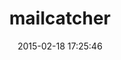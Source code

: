 ---
layout: post
title:  "mailcatcher"
repo:   "sj26/mailcatcher"
date:   2015-02-18 17:25:46
gemurl: http://mailcatcher.me
---